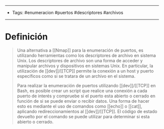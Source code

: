 --------------------
- Tags: #enumeracion #puertos #descriptores #archivos  
-----------------------------
# Definición

> Una alternativa a [[Nmap]] para la enumeración de puertos, es utilizando herramientas como los descriptores de archivo en sistema Unix. Los descriptores de archivo son una forma de acceder y manipular archivos y dispositivos en sistemas Unix. En particular, la utilización de [[dev]]/[[TCP]] permite la conexión a un host y puerto específicos como si se tratara de un archivo en el sistema.
> 
> Para realizar la enumeración de puertos utilizando [[dev]]/[[TCP]] en Bash, es posible crear un script que realice una conexión a cada puerto de interés y compruebe si el puerto esta abierto o cerrado en función de si se puede enviar o recibir datos. Una forma de hacer esto es mediante el uso de comandos como [[echo]] o [[cat]], aplicando redireccionamientos al [[dev]]/[[TCP]]. El código de estado devuelto por el comando se puede utilizar para determinar si esta abierto o cerrado.
